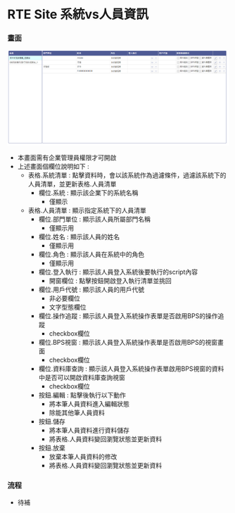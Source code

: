 # RTE Site 系統vs人員資訊

### <div id="view">畫面</div>

![畫面]

* 本畫面需有企業管理員權限才可開啟
* 上述畫面個欄位說明如下 :
  * 表格.系統清單 : 點擊資料時，會以該系統作為過濾條件，過濾該系統下的人員清單，並更新表格.人員清單
    * 欄位.系統 : 顯示該企業下的系統名稱
      * 僅顯示
  * 表格.人員清單 : 顯示指定系統下的人員清單
    * 欄位.部門單位 : 顯示該人員所屬部門名稱
      * 僅顯示用
    * 欄位.姓名 : 顯示該人員的姓名
      * 僅顯示用
    * 欄位.角色 : 顯示該人員在系統中的角色
      * 僅顯示用
    * 欄位.登入執行 : 顯示該人員登入系統後要執行的script內容
      * 開窗欄位 : 點擊按鈕開啟登入執行清單並挑回
    * 欄位.用戶代號 : 顯示該人員的用戶代號
      * 非必要欄位
      * 文字型態欄位
    * 欄位.操作追蹤 : 顯示該人員登入系統操作表單是否啟用BPS的操作追蹤
      * checkbox欄位
    * 欄位.BPS視窗 : 顯示該人員登入系統操作表單是否啟用BPS的視窗畫面
      * checkbox欄位
    * 欄位.資料庫查詢 : 顯示該人員登入系統操作表單啟用BPS視窗的資料中是否可以開啟資料庫查詢視窗
      * checkbox欄位
    * 按鈕.編輯 : 點擊後執行以下動作
      * 將本筆人員資料進入編輯狀態
      * 除能其他筆人員資料
    * 按鈕.儲存
      * 將本筆人員資料進行資料儲存
      * 將表格.人員資料變回瀏覽狀態並更新資料
    * 按鈕.放棄
      * 放棄本筆人員資料的修改
      * 將表格.人員資料變回瀏覽狀態並更新資料

### <div id="flow">流程</div>
* 待補


[畫面]:attachment/view.png "畫面"